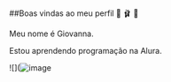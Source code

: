 ##Boas vindas ao meu perfil 💙 🩰 🐤

Meu nome é Giovanna.

Estou aprendendo programação na Alura.




![](![image](https://github.com/user-attachments/assets/d79c8112-e7df-4ed9-acd0-10c6d65cb703)
